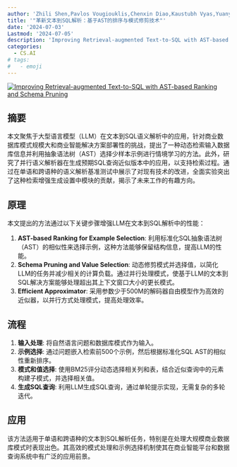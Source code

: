 ```yaml
---
author: 'Zhili Shen,Pavlos Vougiouklis,Chenxin Diao,Kaustubh Vyas,Yuanyi Ji,Jeff Z. Pan'
title: '"革新文本到SQL解析：基于AST的排序与模式修剪技术"'
date: '2024-07-03'
Lastmod: '2024-07-05'
description: 'Improving Retrieval-augmented Text-to-SQL with AST-based Ranking and Schema Pruning'
categories:
  - CS.AI
# tags:
#   - emoji
---
```


[![Improving Retrieval-augmented Text-to-SQL with AST-based Ranking and Schema Pruning](https://arxiv-research-1301205113.cos.ap-guangzhou.myqcloud.com/images/2407.03227v1.pdf_0.jpg)](https://arxiv.org/abs/2407.03227v1)

## 摘要

本文聚焦于大型语言模型（LLM）在文本到SQL语义解析中的应用，针对商业数据库模式规模大和商业智能解决方案部署性的挑战，提出了一种动态检索输入数据库信息并利用抽象语法树（AST）选择少样本示例进行情境学习的方法。此外，研究了并行语义解析器在生成预期SQL查询近似版本中的应用，以支持检索过程。通过在单语和跨语种的语义解析基准测试中展示了对现有技术的改进，全面实验突出了这种检索增强生成设置中模块的贡献，揭示了未来工作的有趣方向。<!--more-->

## 原理

本文提出的方法通过以下关键步骤增强LLM在文本到SQL解析中的性能：
1. **AST-based Ranking for Example Selection**: 利用标准化SQL抽象语法树（AST）的相似性来选择示例，这种方法能够保留结构信息，提高LLM的性能。
2. **Schema Pruning and Value Selection**: 动态修剪模式并选择值，以简化LLM的任务并减少相关的计算负载。通过并行处理模式，使基于LLM的文本到SQL解决方案能够处理超出其上下文窗口大小的更长模式。
3. **Efficient Approximator**: 采用参数少于500M的解码器自由模型作为高效的近似器，以并行方式处理模式，提高处理效率。

## 流程

1. **输入处理**: 将自然语言问题和数据库模式作为输入。
2. **示例选择**: 通过问题嵌入检索前500个示例，然后根据标准化SQL AST的相似性重新排序。
3. **模式和值选择**: 使用BM25评分动态选择相关列和表，结合近似查询中的元素构建子模式，并选择相关值。
4. **生成SQL查询**: 利用LLM生成SQL查询，通过单轮提示实现，无需复杂的多轮迭代。

## 应用

该方法适用于单语和跨语种的文本到SQL解析任务，特别是在处理大规模商业数据库模式时表现出色。其高效的模式处理和示例选择机制使其在商业智能平台和数据查询系统中有广泛的应用前景。